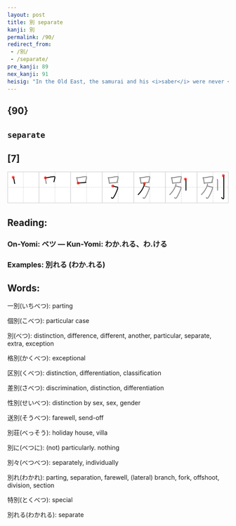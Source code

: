 ```yaml
---
layout: post
title: 別 separate
kanji: 別
permalink: /90/
redirect_from:
 - /別/
 - /separate/
pre_kanji: 89
nex_kanji: 91
heisig: "In the Old East, the samurai and his <i>saber</i> were never <b>separated</b>. They were constant companions, like the cowboy of the Old West and his six-shooter. This character depicts what must have been the height of <b>separation</b>-anxiety for a samurai: to be <i>bound up with a rope</i> and unable to get at his <i>saber</i> leaning only a few feet away from him. Look at that <i>mouth</i> bellowing out for shame and sorrow! Note the order in which the element for <i>tied up</i> is written - just as it had been with the character for <i>ten thousand</i>."
---
```


## {90}

## `separate`

## [7]

<div class="stroke"><img src="../images/E588A5.png" /></div>

## Reading:

### On-Yomi: ベツ &mdash; Kun-Yomi: わか.れる、わ.ける

### Examples: 別れる (わか.れる)

## Words:

一別(いちべつ): parting

個別(こべつ): particular case

別(べつ): distinction, difference, different, another, particular, separate, extra, exception

格別(かくべつ): exceptional

区別(くべつ): distinction, differentiation, classification

差別(さべつ): discrimination, distinction, differentiation

性別(せいべつ): distinction by sex, sex, gender

送別(そうべつ): farewell, send-off

別荘(べっそう): holiday house, villa

別に(べつに): (not) particularly. nothing

別々(べつべつ): separately, individually

別れ(わかれ): parting, separation, farewell, (lateral) branch, fork, offshoot, division, section

特別(とくべつ): special

別れる(わかれる): separate
